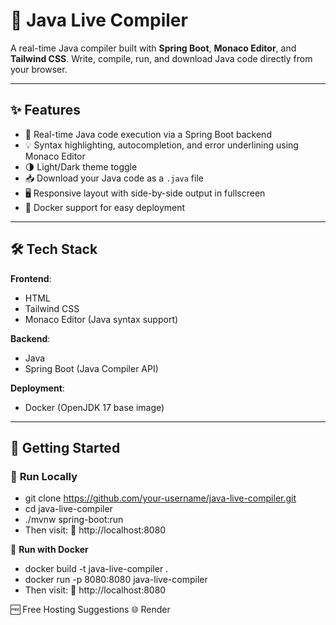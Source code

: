 # 🧠 Java Live Compiler

A real-time Java compiler built with **Spring Boot**, **Monaco Editor**, and **Tailwind CSS**. Write, compile, run, and download Java code directly from your browser.

---

## ✨ Features

- 🔄 Real-time Java code execution via a Spring Boot backend  
- 💡 Syntax highlighting, autocompletion, and error underlining using Monaco Editor  
- 🌗 Light/Dark theme toggle  
- 📥 Download your Java code as a `.java` file  
- 🖥 Responsive layout with side-by-side output in fullscreen  
- 🐳 Docker support for easy deployment  

---

## 🛠 Tech Stack

**Frontend**:  
- HTML  
- Tailwind CSS  
- Monaco Editor (Java syntax support)  

**Backend**:  
- Java  
- Spring Boot (Java Compiler API)  

**Deployment**:  
- Docker (OpenJDK 17 base image)  

---

## 🚀 Getting Started

### 🔧 **Run Locally**

- git clone https://github.com/your-username/java-live-compiler.git
- cd java-live-compiler
- ./mvnw spring-boot:run
- Then visit:
📍 http://localhost:8080

🐳 **Run with Docker**
- docker build -t java-live-compiler .
- docker run -p 8080:8080 java-live-compiler
- Then visit:
📍 http://localhost:8080

🆓 Free Hosting Suggestions
🌐 Render

